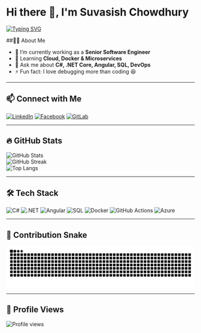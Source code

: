 <h1>Hi there 👋, I'm Suvasish Chowdhury</h1>

<a href="https://git.io/typing-svg">
  <img src="https://readme-typing-svg.demolab.com?font=Fira+Code&size=25&duration=3000&pause=1000&color=00F700&width=550&lines=Senior+Software+Engineer;8%2B+Years+Experience;C%23+.NET+%7C+Angular+%7C+SQL+%7C+DevOps;Passionate+about+Clean+Code+%26+Architecture" alt="Typing SVG" />
</a>

##👨‍💻 About Me </b><br>
- 🔭 I’m currently working as a <b>Senior Software Engineer</b> <br>
- 🌱 Learning <b>Cloud, Docker & Microservices</b><br> 
- 💬 Ask me about <b>C#, .NET Core, Angular, SQL, DevOps</b><br>
- ⚡ Fun fact: I love debugging more than coding 😆  <br>

---

## 📫 Connect with Me
[![LinkedIn](https://img.shields.io/badge/LinkedIn-blue?logo=linkedin)](https://www.linkedin.com/in/chowdhurysuvasish)
[![Facebook](https://img.shields.io/badge/Facebook-1877F2?logo=facebook&logoColor=white)](https://www.facebook.com/chowdhurybono)
[![GitLab](https://img.shields.io/badge/GitLab-FC6D26?logo=gitlab&logoColor=white)](https://gitlab.com/Suvasish)

---
## 🔥 GitHub Stats
![GitHub Stats](https://github-readme-stats.vercel.app/api?username=SuvasishChowdhury&show_icons=true&theme=radical)  
![GitHub Streak](https://streak-stats.demolab.com?user=SuvasishChowdhury&theme=radical&hide_border=true)  
![Top Langs](https://github-readme-stats.vercel.app/api/top-langs/?username=SuvasishChowdhury&layout=compact&theme=tokyonight)  

---

## 🛠 Tech Stack  

![C#](https://img.shields.io/badge/C%23-239120?style=for-the-badge&logo=c-sharp&logoColor=white)
![.NET](https://img.shields.io/badge/.NET-512BD4?style=for-the-badge&logo=dotnet&logoColor=white)
![Angular](https://img.shields.io/badge/Angular-DD0031?style=for-the-badge&logo=angular&logoColor=white)
![SQL](https://img.shields.io/badge/SQL-025E8C?style=for-the-badge&logo=sqlite&logoColor=white)
![Docker](https://img.shields.io/badge/Docker-2496ED?style=for-the-badge&logo=docker&logoColor=white)
![GitHub Actions](https://img.shields.io/badge/GitHub%20Actions-2088FF?style=for-the-badge&logo=github-actions&logoColor=white)
![Azure](https://img.shields.io/badge/Azure-0078D4?style=for-the-badge&logo=microsoftazure&logoColor=white)

---

## 🐍 Contribution Snake  

![GitHub Snake Animation](https://github.com/SuvasishChowdhury/SuvasishChowdhury/blob/output/snake.svg)

---

## 👀 Profile Views  

![Profile views](https://komarev.com/ghpvc/?username=SuvasishChowdhury&color=blue&style=flat-square)

